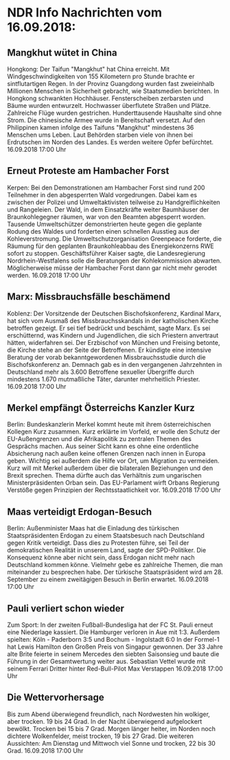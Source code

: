 # NDR Info Nachrichten vom 16.09.2018:


## Mangkhut wütet in China
Hongkong: Der Taifun "Mangkhut" hat China erreicht. Mit Windgeschwindigkeiten von 155 Kilometern pro Stunde brachte er sintflutartigen Regen. In der Provinz Guangdong wurden fast zweieinhalb Millionen Menschen in Sicherheit gebracht, wie Staatsmedien berichten. In Hongkong schwankten Hochhäuser. Fensterscheiben zerbarsten und Bäume wurden entwurzelt. Hochwasser überflutete Straßen und Plätze. Zahlreiche Flüge wurden gestrichen. Hunderttausende Haushalte sind ohne Strom. Die chinesische Armee wurde in Bereitschaft versetzt. Auf den Philippinen kamen infolge des Taifuns "Mangkhut" mindestens 36 Menschen ums Leben. Laut Behörden starben viele von ihnen bei Erdrutschen im Norden des Landes. Es werden weitere Opfer befürchtet. 16.09.2018 17:00 Uhr 

## Erneut Proteste am Hambacher Forst
Kerpen: Bei den Demonstrationen am Hambacher Forst sind rund 200 Teilnehmer in den abgesperrten Wald vorgedrungen. Dabei kam es zwischen der Polizei und Umweltaktivisten teilweise zu Handgreiflichkeiten und Rangeleien. Der Wald, in dem Einsatzkräfte weiter Baumhäuser der Braunkohlegegner räumen, war von den Beamten abgesperrt worden. Tausende Umweltschützer demonstrierten heute gegen die geplante Rodung des Waldes und forderten einen schnellen Ausstieg aus der Kohleverstromung. Die Umweltschutzorganisation Greenpeace forderte, die Räumung für den geplanten Braunkohleabbau des Energiekonzerns RWE sofort zu stoppen. Geschäftsführer Kaiser sagte, die Landesregierung Nordrhein-Westfalens solle die Beratungen der Kohlekommission abwarten. Möglicherweise müsse der Hambacher Forst dann gar nicht mehr gerodet werden. 16.09.2018 17:00 Uhr 

## Marx: Missbrauchsfälle beschämend
Koblenz:      Der Vorsitzende der Deutschen Bischofskonferenz, Kardinal Marx, hat sich vom Ausmaß des Missbrauchsskandals in der katholischen Kirche betroffen gezeigt. Er sei tief bedrückt und beschämt, sagte Marx. Es sei erschütternd, was Kindern und Jugendlichen, die sich Priestern anvertraut hätten, widerfahren sei. Der Erzbischof von München und Freising betonte, die Kirche stehe an der Seite der Betroffenen. Er kündigte eine intensive Beratung der vorab bekanntgewordenen Missbrauchsstudie durch die Bischofskonferenz an. Demnach gab es in den vergangenen Jahrzehnten in Deutschland mehr als 3.600 Betroffene sexueller Übergriffe durch mindestens 1.670 mutmaßliche Täter, darunter mehrheitlich Priester. 16.09.2018 17:00 Uhr 

## Merkel empfängt Österreichs Kanzler Kurz
Berlin:	Bundeskanzlerin Merkel kommt heute mit ihrem österreichischen Kollegen Kurz zusammen. Kurz erklärte im Vorfeld, er wolle den Schutz der EU-Außengrenzen und die Afrikapolitik zu zentralen Themen des Gesprächs machen. Aus seiner Sicht kann es ohne eine ordentliche Absicherung nach außen keine offenen Grenzen nach innen in Europa geben. Wichtig sei außerdem die Hilfe vor Ort, um Migration zu vermeiden. Kurz will mit Merkel außerdem über die bilateralen Beziehungen und den Brexit sprechen. Thema dürfte auch das Verhältnis zum ungarischen Ministerpräsidenten Orban sein. Das EU-Parlament wirft Orbans Regierung Verstöße gegen Prinzipien der Rechtsstaatlichkeit vor. 16.09.2018 17:00 Uhr 

## Maas verteidigt Erdogan-Besuch
Berlin:        Außenminister Maas hat die Einladung des türkischen Staatspräsidenten Erdogan zu einem Staatsbesuch nach Deutschland gegen Kritik verteidigt. Dass dies zu Protesten führe, sei Teil der demokratischen Realität in unserem Land, sagte der SPD-Politiker. Die Konsequenz könne aber nicht sein, dass Erdogan nicht mehr nach Deutschland kommen könne. Vielmehr gebe es zahlreiche Themen, die man miteinander zu besprechen habe. Der türkische Staatspräsident wird am 28. September zu einem zweitägigen Besuch in Berlin erwartet. 16.09.2018 17:00 Uhr 

## Pauli verliert schon wieder
Zum Sport: In der zweiten Fußball-Bundesliga hat der FC St. Pauli erneut eine Niederlage kassiert. Die Hamburger verloren in Aue mit 1:3. Außerdem spielten:
Köln - Paderborn	3:5
und
Bochum - Ingolstadt	6:0 In der Formel-1 hat Lewis Hamilton den Großen Preis von Singapur gewonnen. Der 33 Jahre alte Brite feierte in seinem Mercedes den siebten Saisonsieg und baute die Führung in der Gesamtwertung weiter aus. Sebastian Vettel wurde mit seinem Ferrari Dritter hinter Red-Bull-Pilot Max Verstappen 16.09.2018 17:00 Uhr 

## Die Wettervorhersage
Bis zum Abend überwiegend freundlich, nach Nordwesten hin wolkiger, aber trocken. 19 bis 24 Grad. In der Nacht überwiegend aufgelockert bewölkt. Trocken bei 15 bis 7 Grad. Morgen länger heiter, im Norden noch dichtere Wolkenfelder, meist trocken, 19 bis 27 Grad. Die weiteren Aussichten: Am Dienstag und Mittwoch viel Sonne und trocken, 22 bis 30 Grad. 16.09.2018 17:00 Uhr 

